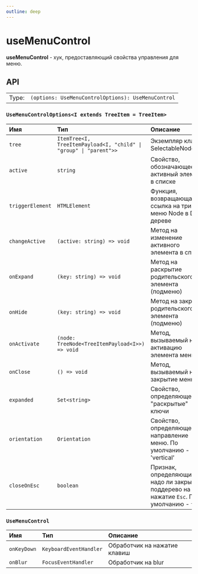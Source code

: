 ```yaml
---
outline: deep
---
```


# useMenuControl

**useMenuControl** - хук, предоставляющий свойства управления для меню.

## API

|       |                                                                |
| ----: |:---------------------------------------------------------------|
| Type: | `(options: UseMenuControlOptions): UseMenuControl` |

### `UseMenuControlOptions<I extends TreeItem = TreeItem>`

| Имя               | Тип      | Описание    |
|:-------------------|:-----------|:-----------|
| `tree`  | `ItemTree<I, TreeItemPayload<I, "child" \| "group" \| "parent">>`   | Экземпляр класса SelectableNodeTree  | 
| `active`  | `string`   | Свойство, обозначающее активный элемент в списке  | 
| `triggerElement`  | `HTMLElement`   | Функция, возвращающая ссылка на триггер меню Node в DOM дереве  | 
| `changeActive`  | `(active: string) => void`   | Метод на изменение активного элемента в списке  | 
| `onExpand`  | `(key: string) => void`   | Метод на раскрытие родительского элемента (подменю)  | 
| `onHide`  | `(key: string) => void`   | Метод на закрытие родительского элемента (подменю)  | 
| `onActivate`  | `(node: TreeNode<TreeItemPayload<I>>) => void`   | Метод, вызываемый на активацию элемента меню  | 
| `onClose`  | `() => void`   | Метод, вызываемый на закрытие меню  | 
| `expanded`  | `Set<string>`   | Свойство, определяющее "раскрытые" ключи  | 
| `orientation`  | `Orientation`   | Свойство, определяющее направление меню. По умолчанию - 'vertical'  | 
| `closeOnEsc`  | `boolean`   | Признак, определяющий, надо ли закрывать поддерево на нажатие `Esc`. По умолчанию - `true`  | 

### `UseMenuControl`

| Имя               | Тип      | Описание    |
|:-------------------|:-----------|:-----------|
| `onKeyDown`  | `KeyboardEventHandler`   | Обработчик на нажатие клавиш  | 
| `onBlur`  | `FocusEventHandler`   | Обработчик на blur  | 
